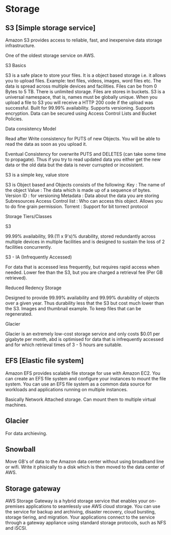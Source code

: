 # Storage

## S3 [Simple storage service]

Amazon S3 provides access to reliable, fast, and inexpensive data storage infrastructure.

One of the oldest storage service on AWS.

S3 Basics

S3 is a safe place to store your files.
It is a object based storage i.e. it allows you to upload files. Example: text files, videos, images, word files etc.
The data is spread across multiple devices and facilities.
Files can be from 0 Bytes to 5 TB.
There is unlimited storage.
Files are stores in buckets.
S3 is a universal namespace, that is, names must be globally unique.
When you upload a file to S3 you will receive a HTTP 200 code if the upload was successful.
Built for 99.99% availability.
Supports versioning.
Supports encryption.
Data can be secured using Access Control Lists and Bucket Policies.

Data consistency Model

Read after Write consistency for PUTS of new Objects. You will be able to read the data as soon as you upload it.

Eventual Consistency for overwrite PUTS and DELETES (can take some time to propagate). Thus if you try to read updated data you either get the new data or the old data but the data is never currupted or incosistent.

S3 is a simple key, value store

S3 is Object based and Objects consists of the following:
    Key : The name of the object
    Value : The data which is made up of a sequence of bytes.
    Version ID : for versioning
    Metadata : Data about the data you are storing
    Subresources
        Access Control list : Who can access this object. Allows you to do fine grain permission.
        Torrent : Support for bit torrect protocol

Storage Tiers/Classes

S3

99.99% availability, 99.(11 x 9's)% durability, stored redundantly across multiple devices in multiple facilities and is designed to sustain the loss of 2 facilities concurrently.

S3 - IA (Infrequently Accessed)

For data that is accessed less frequently, but requires rapid access when needed. Lower fee than the S3, but you are charged a retrieval fee (Per GB retrieved).

Reduced Redency Storage

Designed to provide 99.99% availability and 99.99% durability of objects over a given year. Thus durability less that the S3 but cost much lower than the S3.
Images and thumbnail example. 
To keep files that can be regenerated.

Glacier

Glacier is an extremely low-cost storage service and only costs $0.01 per gigabyte per month, abd is optimised for data that is infrequently accessed and for which retrieval times of 3 - 5 hours are suitable.

## EFS [Elastic file system]

Amazon EFS provides scalable file storage for use with Amazon EC2. You can create an EFS file system and configure your instances to mount the file system. You can use an EFS file system as a common data source for workloads and applications running on multiple instances.

Basically Network Attached storage. Can mount them to multiple virtual machines.

## Glacier

For data archieving.

## Snowball

Move GB's of data to the Amazon data center without using broadband line or wifi. Write it phisically to a disk which is then moved to the data center of AWS.

## Storage gateway

AWS Storage Gateway is a hybrid storage service that enables your on-premises applications to seamlessly use AWS cloud storage. You can use the service for backup and archiving, disaster recovery, cloud bursting, storage tiering, and migration. Your applications connect to the service through a gateway appliance using standard storage protocols, such as NFS and iSCSI.